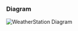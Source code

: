 ### Diagram
![WeatherStation Diagram](https://user-images.githubusercontent.com/30439829/150029334-8bf6023a-2dc8-49dc-aa9a-0a33068f6037.png)
